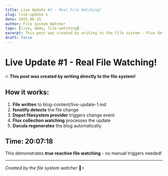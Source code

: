 ```yaml
---
title: Live Update #1 - Real File Watching!
slug: live-update-1
date: 2025-06-25
author: File System Watcher
tags: [live, demo, file-watching]
excerpt: This post was created by writing to the file system - Flux detected it automatically!
draft: false
---
```


# Live Update #1 - Real File Watching!

🔥 **This post was created by writing directly to the file system!**

## How it works:

1. **File written** to blog-content/live-update-1.md
2. **fsnotify detects** the file change
3. **Depot filesystem provider** triggers change event
4. **Flux collection watching** processes the update
5. **Docula regenerates** the blog automatically

## Time: 20:07:18

This demonstrates **true reactive file watching** - no manual triggers needed!

---

*Created by the file system watcher* 📁⚡